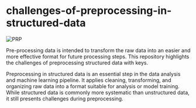# challenges-of-preprocessing-in-structured-data
![PRP](https://daxg39y63pxwu.cloudfront.net/images/blog/data-preprocessing-techniques-and-steps/image_13091084341635516423259.png)

Pre-processing data is intended to transform the raw data into an easier and more effective format for future processing steps.
This repository highlights the challenges of preprocessing structured data with keys.

Preprocessing in structured data is an essential step in the data analysis and machine learning pipeline. It applies cleaning, transforming, and organizing raw data into a format suitable for analysis or model training. While structured data is commonly more systematic than unstructured data, it still presents challenges during preprocessing. 
